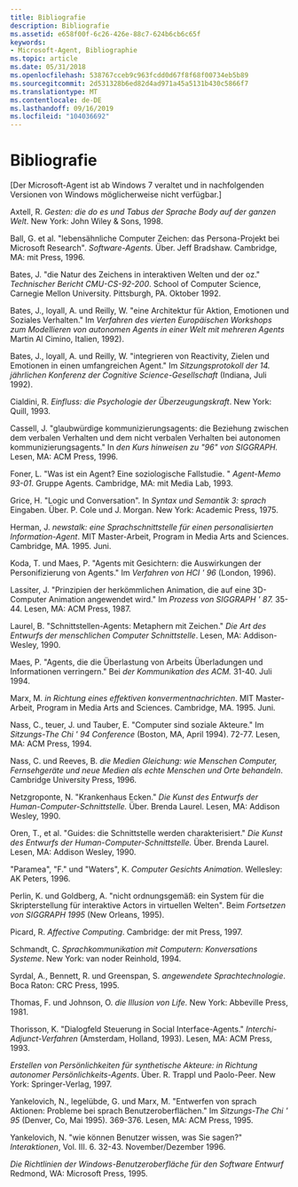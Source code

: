```yaml
---
title: Bibliografie
description: Bibliografie
ms.assetid: e658f00f-6c26-426e-88c7-624b6cb6c65f
keywords:
- Microsoft-Agent, Bibliographie
ms.topic: article
ms.date: 05/31/2018
ms.openlocfilehash: 538767cceb9c963fcdd0d67f8f68f00734eb5b89
ms.sourcegitcommit: 2d531328b6ed82d4ad971a45a5131b430c5866f7
ms.translationtype: MT
ms.contentlocale: de-DE
ms.lasthandoff: 09/16/2019
ms.locfileid: "104036692"
---
```

# <a name="bibliography"></a>Bibliografie

\[Der Microsoft-Agent ist ab Windows 7 veraltet und in nachfolgenden Versionen von Windows möglicherweise nicht verfügbar.\]

Axtell, R. *Gesten: die do es und Tabus der Sprache Body auf der ganzen Welt*. New York: John Wiley & Sons, 1998.

Ball, G. et al. "lebensähnliche Computer Zeichen: das Persona-Projekt bei Microsoft Research". *Software-Agents.* Über. Jeff Bradshaw. Cambridge, MA: mit Press, 1996.

Bates, J. "die Natur des Zeichens in interaktiven Welten und der oz." *Technischer Bericht CMU-CS-92-200*. School of Computer Science, Carnegie Mellon University. Pittsburgh, PA. Oktober 1992.

Bates, J., loyall, A. und Reilly, W. "eine Architektur für Aktion, Emotionen und Soziales Verhalten." Im *Verfahren des vierten Europäischen Workshops zum Modellieren von autonomen Agents in einer Welt mit mehreren Agents* Martin Al Cimino, Italien, 1992).

Bates, J., loyall, A. und Reilly, W. "integrieren von Reactivity, Zielen und Emotionen in einen umfangreichen Agent." Im *Sitzungsprotokoll der 14. jährlichen Konferenz der Cognitive Science-Gesellschaft* (Indiana, Juli 1992).

Cialdini, R. *Einfluss: die Psychologie der Überzeugungskraft*. New York: Quill, 1993.

Cassell, J. "glaubwürdige kommunizierungsagents: die Beziehung zwischen dem verbalen Verhalten und dem nicht verbalen Verhalten bei autonomen kommunizierungsagents." In *den Kurs hinweisen zu "96" von SIGGRAPH.* Lesen, MA: ACM Press, 1996.

Foner, L. "Was ist ein Agent? Eine soziologische Fallstudie. " *Agent-Memo 93-01*. Gruppe Agents. Cambridge, MA: mit Media Lab, 1993.

Grice, H. "Logic und Conversation". In *Syntax und Semantik 3: sprach* Eingaben. Über. P. Cole und J. Morgan. New York: Academic Press, 1975.

Herman, J. *newstalk: eine Sprachschnittstelle für einen personalisierten Information-Agent*. MIT Master-Arbeit, Program in Media Arts and Sciences. Cambridge, MA. 1995. Juni.

Koda, T. und Maes, P. "Agents mit Gesichtern: die Auswirkungen der Personifizierung von Agents." Im *Verfahren von HCI ' 96* (London, 1996).

Lassiter, J. "Prinzipien der herkömmlichen Animation, die auf eine 3D-Computer Animation angewendet wird." Im *Prozess von SIGGRAPH ' 87.* 35-44. Lesen, MA: ACM Press, 1987.

Laurel, B. "Schnittstellen-Agents: Metaphern mit Zeichen." *Die Art des Entwurfs der menschlichen Computer Schnittstelle*. Lesen, MA: Addison-Wesley, 1990.

Maes, P. "Agents, die die Überlastung von Arbeits Überladungen und Informationen verringern." Bei *der Kommunikation des ACM.* 31-40. Juli 1994.

Marx, M. *in Richtung eines effektiven konvermentnachrichten*. MIT Master-Arbeit, Program in Media Arts and Sciences. Cambridge, MA. 1995. Juni.

Nass, C., teuer, J. und Tauber, E. "Computer sind soziale Akteure." Im *Sitzungs-The Chi ' 94 Conference* (Boston, MA, April 1994). 72-77. Lesen, MA: ACM Press, 1994.

Nass, C. und Reeves, B. *die Medien Gleichung: wie Menschen Computer, Fernsehgeräte und neue Medien als echte Menschen und Orte behandeln*. Cambridge University Press, 1996.

Netzgroponte, N. "Krankenhaus Ecken." *Die Kunst des Entwurfs der Human-Computer-Schnittstelle.* Über. Brenda Laurel. Lesen, MA: Addison Wesley, 1990.

Oren, T., et al. "Guides: die Schnittstelle werden charakterisiert." *Die Kunst des Entwurfs der Human-Computer-Schnittstelle.* Über. Brenda Laurel. Lesen, MA: Addison Wesley, 1990.

"Paramea", "F." und "Waters", K. *Computer Gesichts Animation*. Wellesley: AK Peters, 1996.

Perlin, K. und Goldberg, A. "nicht ordnungsgemäß: ein System für die Skripterstellung für interaktive Actors in virtuellen Welten". Beim *Fortsetzen von SIGGRAPH 1995* (New Orleans, 1995).

Picard, R. *Affective Computing*. Cambridge: der mit Press, 1997.

Schmandt, C. *Sprachkommunikation mit Computern: Konversations Systeme*. New York: van noder Reinhold, 1994.

Syrdal, A., Bennett, R. und Greenspan, S. *angewendete Sprachtechnologie*. Boca Raton: CRC Press, 1995.

Thomas, F. und Johnson, O. *die Illusion von Life.* New York: Abbeville Press, 1981.

Thorisson, K. "Dialogfeld Steuerung in Social Interface-Agents." *Interchi-Adjunct-Verfahren* (Amsterdam, Holland, 1993). Lesen, MA: ACM Press, 1993.

*Erstellen von Persönlichkeiten für synthetische Akteure: in Richtung autonomer Persönlichkeits-Agents*. Über. R. Trappl und Paolo-Peer. New York: Springer-Verlag, 1997.

Yankelovich, N., legelübde, G. und Marx, M. "Entwerfen von sprach Aktionen: Probleme bei sprach Benutzeroberflächen." Im *Sitzungs-The Chi ' 95* (Denver, Co, Mai 1995). 369-376. Lesen, MA: ACM Press, 1995.

Yankelovich, N. "wie können Benutzer wissen, was Sie sagen?" *Interaktionen*, Vol. III. 6. 32-43. November/Dezember 1996.

*Die Richtlinien der Windows-Benutzeroberfläche für den Software Entwurf* Redmond, WA: Microsoft Press, 1995.

 

 




